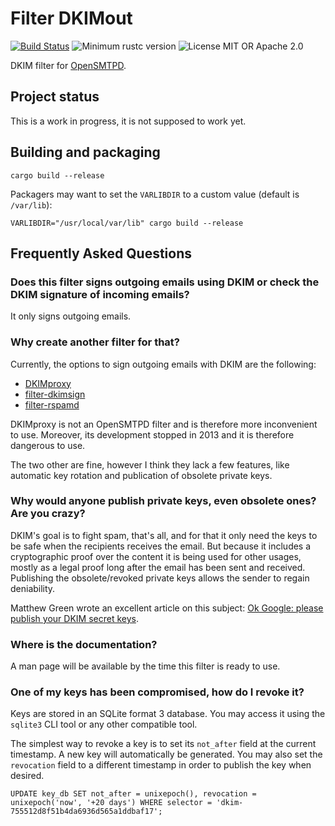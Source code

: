 # Filter DKIMout

[![Build Status](https://github.com/breard-r/opensmtpd-filter-dkimout/actions/workflows/ci.yml/badge.svg)](https://github.com/breard-r/opensmtpd-filter-dkimout/actions/workflows/ci.yml)
![Minimum rustc version](https://img.shields.io/badge/rustc-1.64.0+-lightgray.svg)
![License MIT OR Apache 2.0](https://img.shields.io/badge/license-MIT%20OR%20Apache--2.0-blue)

DKIM filter for [OpenSMTPD](https://www.opensmtpd.org/).


## Project status

This is a work in progress, it is not supposed to work yet.


## Building and packaging

```
cargo build --release
```

Packagers may want to set the `VARLIBDIR` to a custom value (default is `/var/lib`):

```
VARLIBDIR="/usr/local/var/lib" cargo build --release
```


## Frequently Asked Questions

### Does this filter signs outgoing emails using DKIM or check the DKIM signature of incoming emails?

It only signs outgoing emails.

### Why create another filter for that?

Currently, the options to sign outgoing emails with DKIM are the following:
- [DKIMproxy](https://dkimproxy.sourceforge.net/usage.html)
- [filter-dkimsign](https://imperialat.at/dev/filter-dkimsign/)
- [filter-rspamd](https://github.com/poolpOrg/filter-rspamd)

DKIMproxy is not an OpenSMTPD filter and is therefore more inconvenient to use. Moreover, its development stopped in 2013 and it is therefore dangerous to use.

The two other are fine, however I think they lack a few features, like automatic key rotation and publication of obsolete private keys.

### Why would anyone publish private keys, even obsolete ones? Are you crazy?

DKIM's goal is to fight spam, that's all, and for that it only need the keys to be safe when the recipients receives the email. But because it includes a cryptographic proof over the content it is being used for other usages, mostly as a legal proof long after the email has been sent and received. Publishing the obsolete/revoked private keys allows the sender to regain deniability.

Matthew Green wrote an excellent article on this subject: [Ok Google: please publish your DKIM secret keys](https://blog.cryptographyengineering.com/2020/11/16/ok-google-please-publish-your-dkim-secret-keys/).

### Where is the documentation?

A man page will be available by the time this filter is ready to use.

### One of my keys has been compromised, how do I revoke it?

Keys are stored in an SQLite format 3 database. You may access it using the `sqlite3` CLI tool or any other compatible tool.

The simplest way to revoke a key is to set its `not_after` field at the current timestamp. A new key will automatically be generated. You may also set the `revocation` field to a different timestamp in order to publish the key when desired.

```
UPDATE key_db SET not_after = unixepoch(), revocation = unixepoch('now', '+20 days') WHERE selector = 'dkim-755512d8f51b4da6936d565a1ddbaf17';
```
